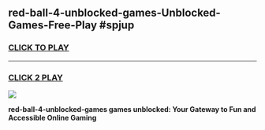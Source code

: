 
## red-ball-4-unblocked-games-Unblocked-Games-Free-Play #spjup
<h3>
<a href="https://us.freeplayer.one?title=red-ball-4-unblocked-games&ref=9M">CLICK TO PLAY</a></h3>
<hr>

<h3>
<a href="https://us.freeplayer.one?title=red-ball-4-unblocked-games&ref=9M">CLICK 2 PLAY</a>
  
</h3>

<a href="https://us.freeplayer.one?title=red-ball-4-unblocked-games&ref=9M"><img src="https://clearcache.store/games.png"></a>


**red-ball-4-unblocked-games games unblocked: Your Gateway to Fun and Accessible Online Gaming**
